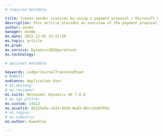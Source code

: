 ```yaml
---
# required metadata

title: Create vendor invoices by using a payment proposal | Microsoft Docs
description: This article provides an overview of the payment proposal options and includes some examples that show how payment proposals work. Payment proposals are often used to create vendor payments, because the query can be used to quickly select vendor invoices for payment, based on criteria such as the due date and cash discount. 
author: annbe
manager: AnnBe
ms.date: 2015-12-02 23:21:59
ms.topic: article
ms.prod: 
ms.service: Dynamics365Operations
ms.technology: 

# optional metadata

keywords: LedgerJournalTransVendPaym
# ROBOTS: 
audience: Application User
# ms.devlang: 
# ms.reviewer: 
ms.suite: Released: Dynamics AX 7.0.0
# ms.tgt_pltfrm: 
ms.custom: 14312
ms.assetid: 8b325a5e-c624-4d39-8ed3-d6cc2edd769a
# ms.region: 
# ms.industry: 
ms.author: kweekley

---
```



